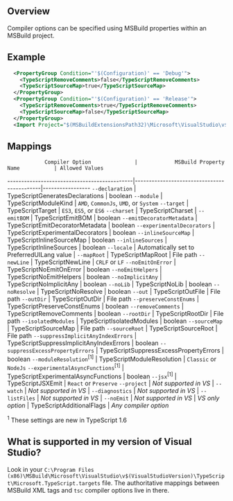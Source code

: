 ## Overview
Compiler options can be specified using MSBuild properties within an MSBuild project.

## Example

```XML
  <PropertyGroup Condition="'$(Configuration)' == 'Debug'">
    <TypeScriptRemoveComments>false</TypeScriptRemoveComments>
    <TypeScriptSourceMap>true</TypeScriptSourceMap>
  </PropertyGroup>
  <PropertyGroup Condition="'$(Configuration)' == 'Release'">
    <TypeScriptRemoveComments>true</TypeScriptRemoveComments>
    <TypeScriptSourceMap>false</TypeScriptSourceMap>
  </PropertyGroup>
  <Import Project="$(MSBuildExtensionsPath32)\Microsoft\VisualStudio\v$(VisualStudioVersion)\TypeScript\Microsoft.TypeScript.targets" Condition="Exists('$(MSBuildExtensionsPath32)\Microsoft\VisualStudio\v$(VisualStudioVersion)\TypeScript\Microsoft.TypeScript.targets')" />
```

## Mappings

                Compiler Option              |            MSBuild Property Name           | Allowed Values
---------------------------------------------|--------------------------------------------|-----------------
`--declaration`                              | TypeScriptGeneratesDeclarations            | boolean
`--module`                                   | TypeScriptModuleKind                       | `AMD`, `CommonJs`, `UMD`, or `System`
`--target`                                   | TypeScriptTarget                           | `ES3`, `ES5`, or `ES6`
`--charset`                                  | TypeScriptCharset                          |
`--emitBOM`                                  | TypeScriptEmitBOM                          | boolean
`--emitDecoratorMetadata`                    | TypeScriptEmitDecoratorMetadata            | boolean
`--experimentalDecorators`                   | TypeScriptExperimentalDecorators           | boolean
`--inlineSourceMap`                          | TypeScriptInlineSourceMap                  |  boolean
`--inlineSources`                            | TypeScriptInlineSources                    |  boolean
`--locale`                                   | Automatically set to PreferredUILang value |
`--mapRoot`                                  | TypeScriptMapRoot                          | File path
`--newLine`                                  | TypeScriptNewLine                          | `CRLF` or `LF`
`--noEmitOnError`                            | TypeScriptNoEmitOnError                    | boolean
`--noEmitHelpers`                            | TypeScriptNoEmitHelpers                    | boolean
`--noImplicitAny`                            | TypeScriptNoImplicitAny                    | boolean
`--noLib`                                    | TypeScriptNoLib                            | boolean
`--noResolve`                                | TypeScriptNoResolve                        | boolean
`--out`                                      | TypeScriptOutFile                          | File path
`--outDir`                                   | TypeScriptOutDir                           | File path
`--preserveConstEnums`                       | TypeScriptPreserveConstEnums               | boolean
`--removeComments`                           | TypeScriptRemoveComments                   | boolean
`--rootDir`                                  | TypeScriptRootDir                          | File path
`--isolatedModules`                          | TypeScriptIsolatedModules                  | boolean
`--sourceMap`                                | TypeScriptSourceMap                        | File path
`--sourceRoot`                               | TypeScriptSourceRoot                       | File path
`--suppressImplicitAnyIndexErrors`           | TypeScriptSuppressImplicitAnyIndexErrors   | boolean
`--suppressExcessPropertyErrors`             |  TypeScriptSuppressExcessPropertyErrors    | boolean
`--moduleResolution`<sup>[1]</sup>           | TypeScriptModuleResolution                 | `Classic` or `NodeJs`
`--experimentalAsyncFunctions`<sup>[1]</sup> | TypeScriptExperimentalAsyncFunctions       | boolean
`--jsx`<sup>[1]</sup>                        | TypeScriptJSXEmit                          | `React` or `Preserve`
`--project`                                  | *Not supported in VS*                      |
`--watch`                                    | *Not supported in VS*                      |
`--diagnostics`                              | *Not supported in VS*                      |
`--listFiles`                                | *Not supported in VS*                      |
`--noEmit`                                   | *Not supported in VS*                      |
*VS only option*                             | TypeScriptAdditionalFlags                  | *Any compiler option*

<sup>1</sup> These settings are new in TypeScript 1.6

## What is supported in my version of Visual Studio?

Look in your `C:\Program Files (x86)\MSBuild\Microsoft\VisualStudio\v$(VisualStudioVersion)\TypeScript\Microsoft.TypeScript.targets` file.
The authoritative mappings between MSBuild XML tags and `tsc` compiler options live in there.
